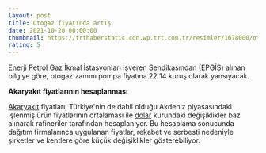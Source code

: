 ```yaml
--- 
layout: post
title: Otogaz fiyatında artış
date: 2021-10-20 00:00:00
thumbnail: https://trthaberstatic.cdn.wp.trt.com.tr/resimler/1678000/otogaz-lpg-aa-1678745.jpg
rating: 5
---
```

<p>
	<a href="https://www.trthaber.com/etiket/enerji/" target="_blank">Enerji</a> <a href="https://www.trthaber.com/etiket/petrol/" target="_blank">Petrol</a> Gaz İkmal İstasyonları İşveren Sendikasından (EPGİS) alınan bilgiye göre, otogaz zammı pompa fiyatına 22 14 kuruş olarak yansıyacak. </p>
<p>
	<strong>Akaryakıt fiyatlarının hesaplanması</strong></p>
<p>
	<a href="https://www.trthaber.com/etiket/akaryakit/" target="_blank">Akaryakıt</a> fiyatları, Türkiye'nin de dahil olduğu Akdeniz piyasasındaki işlenmiş ürün fiyatlarının ortalaması ile <a href="https://www.trthaber.com/etiket/dolar/" target="_blank">dolar</a> kurundaki değişiklikler baz alınarak rafineriler tarafından hesaplanıyor. Bu hesaplama sonucunda dağıtım firmalarınca uygulanan fiyatlar, rekabet ve serbesti nedeniyle şirketler ve kentlere göre küçük değişiklikler gösterebiliyor.</p>